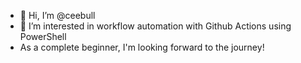 - 👋 Hi, I’m @ceebull
- 👀 I’m interested in workflow automation with Github Actions using PowerShell
- As a complete beginner, I'm looking forward to the journey!

<!---
ceebull/ceebull is a ✨ special ✨ repository because its `README.md` (this file) appears on your GitHub profile.
You can click the Preview link to take a look at your changes.
--->
